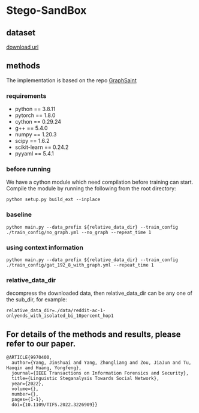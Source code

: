 # Stego-SandBox

## dataset
[download url](https://cloud.tsinghua.edu.cn/f/534297a363764ad698d8/?dl=1)


## methods
The implementation is based on the repo [GraphSaint](https://github.com/GraphSAINT/GraphSAINT)

### requirements
- python == 3.8.11
- pytorch == 1.8.0
- cython == 0.29.24
- g++ == 5.4.0
- numpy == 1.20.3
- scipy == 1.6.2
- scikit-learn == 0.24.2
- pyyaml == 5.4.1

### before running
We have a cython module which need compilation before training can start. Compile the module by running the following from the root directory:

```
python setup.py build_ext --inplace
```

### baseline

```
python main.py --data_prefix ${relative_data_dir} --train_config ./train_config/no_graph.yml --no_graph --repeat_time 1 
```

### using context information

```
python main.py --data_prefix ${relative_data_dir} --train_config ./train_config/gat_192_8_with_graph.yml --repeat_time 1
```

### relative_data_dir
decompress the downloaded data, then relative_data_dir can be any one of the sub_dir, for example:  
```
relative_data_dir=./data/reddit-ac-1-onlyends_with_isolated_bi_10percent_hop1
```


## For details of the methods and results, please refer to our paper.
```
@ARTICLE{9970400,
  author={Yang, Jinshuai and Yang, Zhongliang and Zou, JiaJun and Tu, Haoqin and Huang, Yongfeng},
  journal={IEEE Transactions on Information Forensics and Security}, 
  title={Linguistic Steganalysis Towards Social Network}, 
  year={2022},
  volume={},
  number={},
  pages={1-1},
  doi={10.1109/TIFS.2022.3226909}}
```
